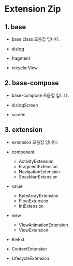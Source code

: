 # Extension Zip

## 1. base
- base class 모음집 입니다. 

- dialog
- fragment
- recyclerView

## 2. base-compose
- base-compose 모음집 입니다.

- dialogScreen
- screen

## 3. extension
- extension 모음집 입니다.

- component
  - ActivityExtension
  - FragmentExtension
  - NavigationExtension
  - SnackbarExtension
- value
  - ByteArrayExtension
  - FloatExtension
  - IntExtension
- view
  - ViewAnimationExtension
  - ViewExtension
- BleExt
- ContextExtension
- LifecycleExtension
